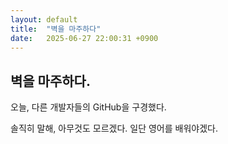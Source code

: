 ```yaml
---
layout: default
title:  "벽을 마주하다"
date:   2025-06-27 22:00:31 +0900
---
```


## 벽을 마주하다.

오늘, 다른 개발자들의 GitHub을 구경했다.

솔직히 말해, 아무것도 모르겠다. 일단 영어를 배워야겠다.
